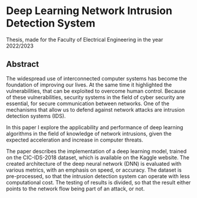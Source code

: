 # Deep Learning Network Intrusion Detection System

<p> Thesis, made for the Faculty of Electrical Engineering in the year 2022/2023 </p>

## Abstract

<p> The widespread use of interconnected computer systems has become the foundation of improving our lives. At the same time it highlighted the vulnerabilities, that can be exploited to overcome human control. Because of these vulnerabilities, security systems in the field of cyber security are essential, for secure communication between networks. One of the mechanisms that allow us to defend against network attacks are intrusion detection systems (IDS).</p>

<p> In this paper I explore the applicability and performance of deep learning algorithms in the field of knowledge of network intrusions, given the expected acceleration and increase in computer threats.</p>

<p> The paper describes the implementation of a deep learning model, trained on the CIC-IDS-2018 dataset, which is available on the Kaggle website. The created architecture of the deep neural network (DNN) is evaluated with various metrics, with an emphasis on speed, or accuracy. The dataset is pre-processed, so that the intrusion detection system can operate with less computational cost. The testing of results is divided, so that the result either points to the network flow being part of an attack, or not.</p>
